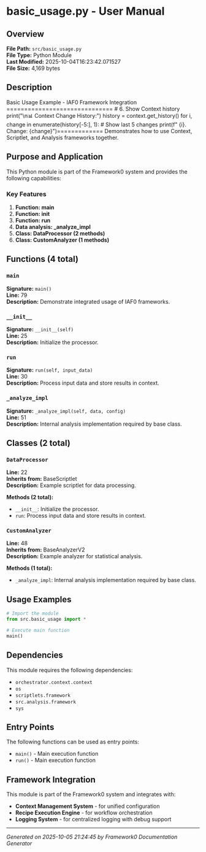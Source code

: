 # basic_usage.py - User Manual

## Overview
**File Path:** `src/basic_usage.py`  
**File Type:** Python Module  
**Last Modified:** 2025-10-04T16:23:42.071527  
**File Size:** 4,169 bytes  

## Description
Basic Usage Example - IAF0 Framework Integration
==============================    # 6. Show Context history
    print("\n📊 Context Change History:")
    history = context.get_history()
    for i, change in enumerate(history[-5:], 1):  # Show last 5 changes
        print(f"  {i}. Change: {change}")=============
Demonstrates how to use Context, Scriptlet, and Analysis frameworks together.

## Purpose and Application
This Python module is part of the Framework0 system and provides the following capabilities:

### Key Features
1. **Function: main**
2. **Function: __init__**
3. **Function: run**
4. **Data analysis: _analyze_impl**
5. **Class: DataProcessor (2 methods)**
6. **Class: CustomAnalyzer (1 methods)**

## Functions (4 total)

### `main`

**Signature:** `main()`  
**Line:** 79  
**Description:** Demonstrate integrated usage of IAF0 frameworks.

### `__init__`

**Signature:** `__init__(self)`  
**Line:** 25  
**Description:** Initialize the processor.

### `run`

**Signature:** `run(self, input_data)`  
**Line:** 30  
**Description:** Process input data and store results in context.

### `_analyze_impl`

**Signature:** `_analyze_impl(self, data, config)`  
**Line:** 51  
**Description:** Internal analysis implementation required by base class.


## Classes (2 total)

### `DataProcessor`

**Line:** 22  
**Inherits from:** BaseScriptlet  
**Description:** Example scriptlet for data processing.

**Methods (2 total):**
- `__init__`: Initialize the processor.
- `run`: Process input data and store results in context.

### `CustomAnalyzer`

**Line:** 48  
**Inherits from:** BaseAnalyzerV2  
**Description:** Example analyzer for statistical analysis.

**Methods (1 total):**
- `_analyze_impl`: Internal analysis implementation required by base class.


## Usage Examples

```python
# Import the module
from src.basic_usage import *

# Execute main function
main()
```


## Dependencies

This module requires the following dependencies:

- `orchestrator.context.context`
- `os`
- `scriptlets.framework`
- `src.analysis.framework`
- `sys`


## Entry Points

The following functions can be used as entry points:

- `main()` - Main execution function
- `run()` - Main execution function


## Framework Integration

This module is part of the Framework0 system and integrates with:

- **Context Management System** - for unified configuration
- **Recipe Execution Engine** - for workflow orchestration
- **Logging System** - for centralized logging with debug support


---
*Generated on 2025-10-05 21:24:45 by Framework0 Documentation Generator*
